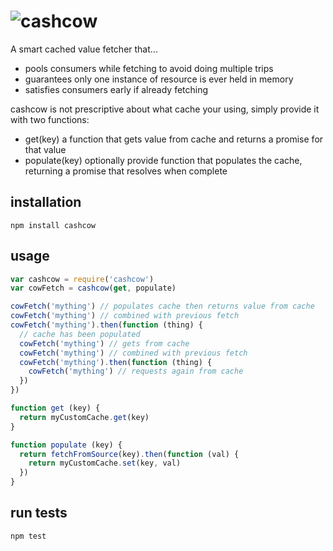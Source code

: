 # ![cashcow](https://cloud.githubusercontent.com/assets/640611/16708914/d14dee66-45f9-11e6-9334-a153eeb9144f.png)

A smart cached value fetcher that...

- pools consumers while fetching to avoid doing multiple trips
- guarantees only one instance of resource is ever held in memory
- satisfies consumers early if already fetching

cashcow is not prescriptive about what cache your using, simply provide it with two functions:

- get(key) a function that gets value from cache and returns a promise for that value
- populate(key) optionally provide function that populates the cache, returning a promise that resolves when complete

## installation
```
npm install cashcow
```

## usage
```js
var cashcow = require('cashcow')
var cowFetch = cashcow(get, populate)

cowFetch('mything') // populates cache then returns value from cache
cowFetch('mything') // combined with previous fetch
cowFetch('mything').then(function (thing) {
  // cache has been populated
  cowFetch('mything') // gets from cache
  cowFetch('mything') // combined with previous fetch
  cowFetch('mything').then(function (thing) {
    cowFetch('mything') // requests again from cache
  })
})

function get (key) {
  return myCustomCache.get(key)
}

function populate (key) {
  return fetchFromSource(key).then(function (val) {
    return myCustomCache.set(key, val)
  })
}
```

## run tests
```
npm test
```
